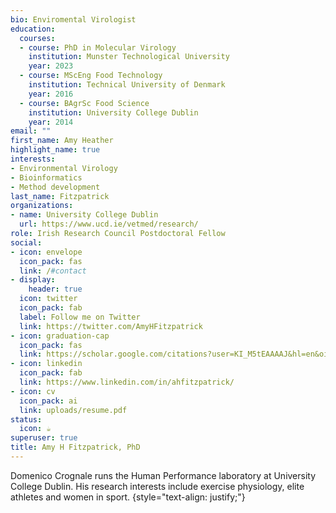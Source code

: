 ```yaml
---
bio: Enviromental Virologist
education:
  courses:
  - course: PhD in Molecular Virology
    institution: Munster Technological University
    year: 2023
  - course: MScEng Food Technology
    institution: Technical University of Denmark
    year: 2016
  - course: BAgrSc Food Science
    institution: University College Dublin
    year: 2014
email: ""
first_name: Amy Heather
highlight_name: true
interests:
- Environmental Virology
- Bioinformatics
- Method development
last_name: Fitzpatrick
organizations:
- name: University College Dublin
  url: https://www.ucd.ie/vetmed/research/
role: Irish Research Council Postdoctoral Fellow
social:
- icon: envelope
  icon_pack: fas
  link: /#contact
- display:
    header: true
  icon: twitter
  icon_pack: fab
  label: Follow me on Twitter
  link: https://twitter.com/AmyHFitzpatrick
- icon: graduation-cap
  icon_pack: fas
  link: https://scholar.google.com/citations?user=KI_M5tEAAAAJ&hl=en&oi=ao
- icon: linkedin
  icon_pack: fab
  link: https://www.linkedin.com/in/ahfitzpatrick/
- icon: cv
  icon_pack: ai
  link: uploads/resume.pdf
status:
  icon: ☕️
superuser: true
title: Amy H Fitzpatrick, PhD
---
```


Domenico Crognale runs the Human Performance laboratory at University College Dublin. His research interests include exercise physiology, elite athletes and women in sport.
{style="text-align: justify;"}
